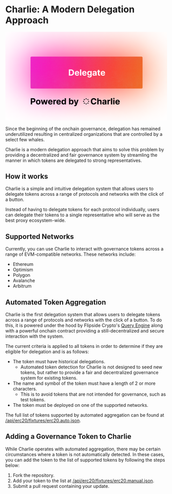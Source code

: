 # Charlie: A Modern Delegation Approach

![Charlie](/frontend/public/frame.png)

Since the beginning of the onchain governance, delegation has remained underutilized resulting in centralized organizations that are controlled by a select few whales.

Charlie is a modern delegation approach that aims to solve this problem by providing a decentralized and fair governance system by streamling the manner in which tokens are delegated to strong representatives.

## How it works

Charlie is a simple and intuitive delegation system that allows users to delegate tokens across a range of protocols and networks with the click of a button.

Instead of having to delegate tokens for each protocol individually, users can delegate their tokens to a single representative who will serve as the best proxy ecosystem-wide.

## Supported Networks

Currently, you can use Charlie to interact with governance tokens across a range of EVM-compatible networks. These networks include:

- Ethereum
- Optimism
- Polygon
- Avalanche
- Arbitrum

## Automated Token Aggregation

Charlie is the first delegation system that allows users to delegate tokens across a range of protocols and networks with the click of a button. To do this, it is powered under the hood by Flipside Crypto's [Query Engine](https://flipsidecrypto.xyz) along with a powerful onchain contract providing a still-decentralized and secure interaction with the system.

The current criteria is applied to all tokens in order to determine if they are eligible for delegation and is as follows:

- The token must have historical delegations.
  - Automated token detection for Charlie is not designed to seed new tokens, but rather to provide a fair and decentralized governance system for existing tokens.
- The name and symbol of the token must have a length of 2 or more characters.
  - This is to avoid tokens that are not intended for governance, such as test tokens.
- The token must be deployed on one of the supported networks.

The full list of tokens supported by automated aggregation can be found at [/api/erc20/fixtures/erc20.auto.json](/api/erc20/fixtures/erc20.auto.json).

## Adding a Governance Token to Charlie

While Charlie operates with automated aggregation, there may be certain circumstances where a token is not automatically detected. In these cases, you can add the token to the list of supported tokens by following the steps below:

1. Fork the repository.
2. Add your token to the list at [/api/erc20/fixtures/erc20.manual.json](/api/erc20/fixtures/erc20.manual.json).
3. Submit a pull request containing your update.
